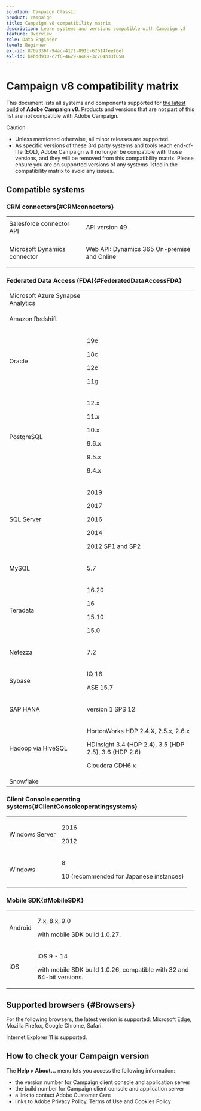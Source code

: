```yaml
---
solution: Campaign Classic
product: campaign
title: Campaign v8 compatibility matrix
description: Learn systems and versions compatible with Campaign v8
feature: Overview
role: Data Engineer
level: Beginner
exl-id: 870a336f-94ac-4171-891b-67614feef6ef
exl-id: bebdd930-c7f6-4629-a489-3c704b33f058
---
```

# Campaign v8 compatibility matrix

This document lists all systems and components supported for [the latest build](release-notes.md) of **Adobe Campaign v8**. Products and versions that are not part of this list are not compatible with Adobe Campaign.

>[!CAUTION]
>
>* Unless mentioned otherwise, all minor releases are supported.
>* As specific versions of these 3rd party systems and tools reach end-of-life (EOL), Adobe Campaign will no longer be compatible with those versions, and they will be removed from this compatibility matrix. Please ensure you are on supported versions of any systems listed in the compatibility matrix to avoid any issues.

## Compatible systems

### CRM connectors{#CRMconnectors}

<table>
<tbody>
<tr>
<td>Salesforce connector API</td>
<td>
<p>API version 49</p>
</td>
</tr>
<tr>
<td>Microsoft Dynamics connector</td>
<td>
<p>Web API: Dynamics 365 On-premise and Online</p>
</td>
</tr>
</tbody>
</table>

### Federated Data Access (FDA){#FederatedDataAccessFDA}

<table>
<tbody>
<tr>
<td>Microsoft Azure Synapse Analytics</td>
<td>&nbsp;</td>
</tr>
<tr>
<td>Amazon Redshift</td>
<td><p>&nbsp;</p>
</td>
</tr>
<tr>
<td>Oracle</td>
<td>
<p>19c</p>
<p>18c</p>
<p>12c</p>
<p>11g</p>
</td>
</tr>
<tr>
<td>PostgreSQL</td>
<td>
<p>12.x</p>
<p>11.x</p>
<p>10.x</p>
<p>9.6.x</p>
<p>9.5.x</p>
<p>9.4.x</p>
</td>
</tr>
<tr><td>SQL Server</td>
<td>
<p>2019</p>
<p>2017</p>
<p>2016</p>
<p>2014</p>
<p>2012 SP1 and SP2</p>
</td>
</tr>
<tr><td>MySQL</td>
<td>
<p>5.7</p>
</td>
</tr>
<tr>
<td>Teradata</td>
<td>
<p>16.20</p>
<p>16</p>
<p>15.10</p>
<p>15.0</p>
</td>
</tr>
<tr>
<td>Netezza</td>
<td>
<p>7.2</p>
</td>
</tr>
<tr>
<td>Sybase</td>
<td>
<p>IQ 16</p>
<p>ASE 15.7</p>
</td>
</tr>
<tr>
<td>SAP HANA</td>
<td>
<p>version 1 SPS 12</p>
</td>
</tr>
<tr><td>Hadoop via HiveSQL</td>
<td>
<p>HortonWorks HDP 2.4.X, 2.5.x, 2.6.x</p>
<p>HDInsight 3.4 (HDP 2.4), 3.5 (HDP 2.5), 3.6 (HDP 2.6)</p>
<p>Cloudera CDH6.x</p>
</td>
</tr>
<tr>
<td>Snowflake</td>
<td>&nbsp;</td>
</tr>
</tbody>
</table>

### Client Console operating systems{#ClientConsoleoperatingsystems}

<table>
<tbody>
<tr>
<td>Windows Server</td>
<td>
<p>2016</p>
<p>2012</p>
</td>
</tr>
<tr>
<td>Windows</td>
<td>
<p>8</p>
<p>10 (recommended for Japanese instances)</p>
</td>
</tr>
</tbody>
</table>

### Mobile SDK{#MobileSDK}

<table>
<tbody>
<tr>
<td>Android</td>
<td>
<p>7.x, 8.x, 9.0</p>
<p>with mobile SDK build 1.0.27.</p>
</td>
</tr>
<tr>
<td>iOS</td>
<td>
<p>iOS 9 - 14</p>
<p>with mobile SDK build 1.0.26, compatible with 32 and 64-bit versions.</p>
</td>
</tr>
</tbody>
</table>

## Supported browsers {#Browsers}

For the following browsers, the latest version is supported: Microsoft Edge, Mozilla Firefox, Google Chrome, Safari.

Internet Explorer 11 is supported.

## How to check your Campaign version

The **Help > About…** menu lets you access the following information:

* the version number for Campaign client console and application server
* the build number for Campaign client console and application server
* a link to contact Adobe Customer Care
* links to Adobe Privacy Policy, Terms of Use and Cookies Policy
